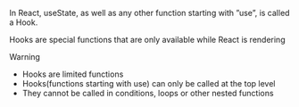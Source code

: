 In React, useState, as well as any other function starting with ”use”, is called a Hook.

Hooks are special functions that are only available while React is rendering

Warning
- Hooks are limited functions
- Hooks(functions starting with use) can only be called at the top level
- They cannot be called in conditions, loops or other nested functions
